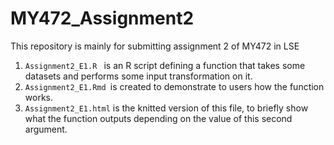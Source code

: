 # MY472_Assignment2
This repository is mainly for submitting assignment 2 of MY472 in LSE
1.  `Assignment2_E1.R ` is an R script defining a function that takes some datasets and performs some input transformation on it.
2. `Assignment2_E1.Rmd `is created to demonstrate to users how the function works.
3. `Assignment2_E1.html` is the knitted version of this file, to briefly show what the function outputs depending on the value of this second argument.
